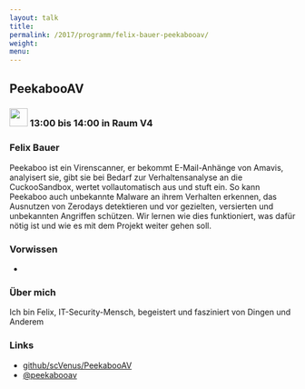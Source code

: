 ```yaml
---
layout: talk
title:
permalink: /2017/programm/felix-bauer-peekabooav/
weight:
menu:
---
```

## PeekabooAV

### <img height = "32" src="../../../images/talk.svg"> 13:00 bis 14:00 in Raum V4

### Felix Bauer

Peekaboo ist ein Virenscanner, er bekommt E-Mail-Anhänge von Amavis, analyisert sie, gibt sie bei Bedarf zur Verhaltensanalyse an die CuckooSandbox, wertet vollautomatisch aus und stuft ein. So kann Peekaboo auch unbekannte Malware an ihrem Verhalten erkennen, das Ausnutzen von Zerodays detektieren und vor gezielten, versierten und unbekannten Angriffen schützen. Wir lernen wie dies funktioniert, was dafür nötig ist und wie es mit dem Projekt weiter gehen soll.

### Vorwissen

-

### Über mich

Ich bin Felix, IT-Security-Mensch, begeistert und fasziniert von Dingen und Anderem

### Links

- <a href="https://github.com/scVENUS/PeekabooAV" target="_blank">github/scVenus/PeekabooAV</a>
- <a href="https://twitter.com/peekabooav" target="_blank">@peekabooav</a>